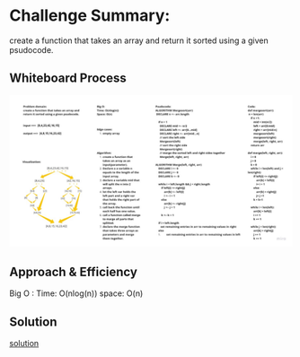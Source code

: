 # Challenge Summary:

create a function that takes an array and return it sorted using a given psudocode.

## Whiteboard Process

![img](mergeSort.jpg)

## Approach & Efficiency

Big O :
Time: O(nlog(n))
space: O(n)

## Solution

[solution](merge_sort.py)
